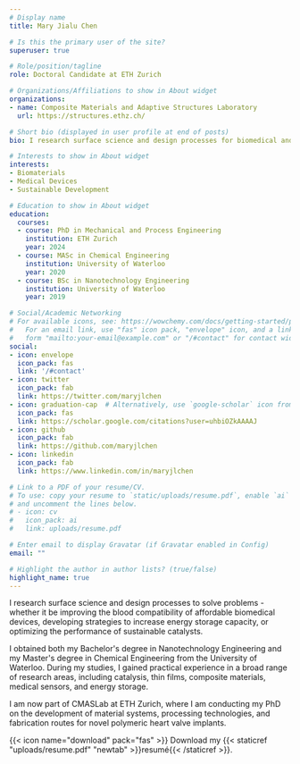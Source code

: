 ```yaml
---
# Display name
title: Mary Jialu Chen

# Is this the primary user of the site?
superuser: true

# Role/position/tagline
role: Doctoral Candidate at ETH Zurich

# Organizations/Affiliations to show in About widget
organizations:
- name: Composite Materials and Adaptive Structures Laboratory
  url: https://structures.ethz.ch/

# Short bio (displayed in user profile at end of posts)
bio: I research surface science and design processes for biomedical and sustainable applications.

# Interests to show in About widget
interests:
- Biomaterials
- Medical Devices
- Sustainable Development

# Education to show in About widget
education:
  courses:
  - course: PhD in Mechanical and Process Engineering
    institution: ETH Zurich
    year: 2024
  - course: MASc in Chemical Engineering
    institution: University of Waterloo
    year: 2020
  - course: BSc in Nanotechnology Engineering
    institution: University of Waterloo
    year: 2019

# Social/Academic Networking
# For available icons, see: https://wowchemy.com/docs/getting-started/page-builder/#icons
#   For an email link, use "fas" icon pack, "envelope" icon, and a link in the
#   form "mailto:your-email@example.com" or "/#contact" for contact widget.
social:
- icon: envelope
  icon_pack: fas
  link: '/#contact'
- icon: twitter
  icon_pack: fab
  link: https://twitter.com/maryjlchen
- icon: graduation-cap  # Alternatively, use `google-scholar` icon from `ai` icon pack
  icon_pack: fas
  link: https://scholar.google.com/citations?user=uhbiOZkAAAAJ
- icon: github
  icon_pack: fab
  link: https://github.com/maryjlchen
- icon: linkedin
  icon_pack: fab
  link: https://www.linkedin.com/in/maryjlchen

# Link to a PDF of your resume/CV.
# To use: copy your resume to `static/uploads/resume.pdf`, enable `ai` icons in `params.toml`,
# and uncomment the lines below.
# - icon: cv
#   icon_pack: ai
#   link: uploads/resume.pdf

# Enter email to display Gravatar (if Gravatar enabled in Config)
email: ""

# Highlight the author in author lists? (true/false)
highlight_name: true
---
```


I research surface science and design processes to solve problems - whether it be improving the blood compatibility of affordable biomedical devices, developing strategies to increase energy storage capacity, or optimizing the performance of sustainable catalysts.

I obtained both my Bachelor's degree in Nanotechnology Engineering and my Master's degree in Chemical Engineering from the University of Waterloo. During my studies, I gained practical experience in a broad range of research areas, including catalysis, thin films, composite materials, medical sensors, and energy storage.

I am now part of CMASLab at ETH Zurich, where I am conducting my PhD on the development of material systems, processing technologies, and fabrication routes for novel polymeric heart valve implants.

{{< icon name="download" pack="fas" >}} Download my {{< staticref "uploads/resume.pdf" "newtab" >}}resumé{{< /staticref >}}.
